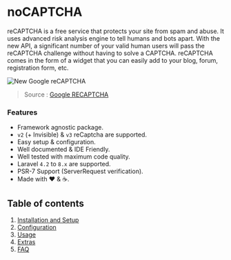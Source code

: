 # noCAPTCHA

reCAPTCHA is a free service that protects your site from spam and abuse. It uses advanced risk analysis engine to tell humans and bots apart.
With the new API, a significant number of your valid human users will pass the reCAPTCHA challenge without having to solve a CAPTCHA.
reCAPTCHA comes in the form of a widget that you can easily add to your blog, forum, registration form, etc.

![New Google reCAPTCHA](https://developers.google.com/recaptcha/images/newCaptchaAnchor.gif)

> Source : [Google RECAPTCHA](https://developers.google.com/recaptcha/)

### Features

  * Framework agnostic package.
  * `v2` (+ Invisible) & `v3` reCaptcha are supported.
  * Easy setup &amp; configuration.
  * Well documented &amp; IDE Friendly.
  * Well tested with maximum code quality.
  * Laravel `4.2` to `8.x` are supported.
  * PSR-7 Support (ServerRequest verification).
  * Made with :heart: &amp; :coffee:.
  
## Table of contents

  1. [Installation and Setup](1-Installation-and-Setup.md)
  2. [Configuration](2-Configuration.md)
  3. [Usage](3-Usage.md)
  4. [Extras](4-Extras.md)
  5. [FAQ](5-FAQ.md)
